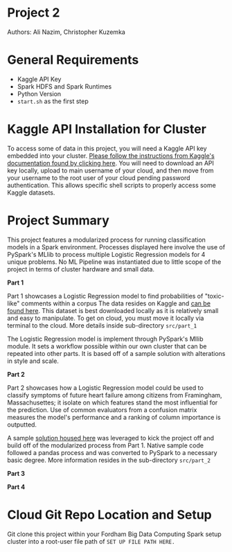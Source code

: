 # Project 2

Authors: Ali Nazim, Christopher Kuzemka

# General Requirements

- Kaggle API Key
- Spark HDFS and Spark Runtimes
- Python Version
- `start.sh` as the first step


# Kaggle API Installation for Cluster

To access some of data in this project, you will need a Kaggle API key embedded into your cluster. [Please follow the instructions from Kaggle's documentation found by clicking here](https://www.kaggle.com/docs/api). You will need to download an API key locally, upload to main username of your cloud, and then move from your username to the root user of your cloud pending password authentication. This allows specific shell scripts to properly access some Kaggle datasets. 

# Project Summary

This project features a modularized process for running classification models in a Spark environment. Processes displayed here involve the use of PySpark's MLlib to process multiple Logistic Regression models for 4 unique problems. No ML Pipeline was instantiated due to little scope of the project in terms of cluster hardware and small data. 

**Part 1**

Part 1 showcases a Logistic Regression model to find probabilities of "toxic-like" comments within a corpus The data resides on Kaggle and [can be found here](https://www.kaggle.com/c/jigsaw-toxic-comment-classification-challenge/data). This dataset is best downloaded locally as it is relatively small and easy to manipulate. To get on cloud, you must move it locally via terminal to the cloud. More details inside sub-directory `src/part_1`

The Logistic Regression model is implement through PySpark's Mllib module. It sets a workflow possible within our own cluster that can be repeated into other parts. It is based off of a sample solution with alterations in style and scale. 

**Part 2**

Part 2 showcases how a Logistic Regression model could be used to classify symptoms of future heart failure among citizens from Framingham, Massachusettes; it isolate on which features stand the most influential for the prediction. Use of common evaluators from a confusion matrix measures the model's performance and a ranking of column importance is outputted. 

A sample [solution housed here]() was leveraged to kick the project off and build off of the modularized process from Part 1. Native sample code followed a pandas process and was converted to PySpark to a necessary basic degree. More information resides in the sub-directory `src/part_2`


**Part 3**



**Part 4**

# Cloud Git Repo Location and Setup

Git clone this project within your Fordham Big Data Computing Spark setup cluster into a root-user file path of `SET UP FILE PATH HERE.`

